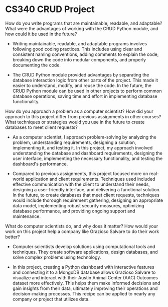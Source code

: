 # CS340 CRUD Project

How do you write programs that are maintainable, readable, and adaptable? What were the advantages of working with the CRUD Python module, and how could it be used in the future?

- Writing maintainable, readable, and adaptable programs involves following good coding practices. This includes using clear and consistent naming conventions, adding comments to explain the code, breaking down the code into modular components, and properly documenting the code. 

- The CRUD Python module provided advantages by separating the database interaction logic from other parts of the project. This made it easier to understand, modify, and reuse the code. In the future, the CRUD Python module can be used in other projects to perform common database operations, saving time and effort in implementing database functionality.

How do you approach a problem as a computer scientist? How did your approach to this project differ from previous assignments in other courses? What techniques or strategies would you use in the future to create databases to meet client requests?

- As a computer scientist, I approach problem-solving by analyzing the problem, understanding requirements, designing a solution, implementing it, and testing it. In this project, my approach involved understanding the database and dashboard requirements, designing the user interface, implementing the necessary functionality, and testing the dashboard's performance.

- Compared to previous assignments, this project focused more on real-world application and client requirements. Techniques used included effective communication with the client to understand their needs, designing a user-friendly interface, and delivering a functional solution.
In the future, to create databases that meet client requests, techniques would include thorough requirement gathering, designing an appropriate data model, implementing robust security measures, optimizing database performance, and providing ongoing support and maintenance.

What do computer scientists do, and why does it matter? How would your work on this project help a company like Grazioso Salvare to do their work better?

- Computer scientists develop solutions using computational tools and techniques. They create software applications, design databases, and solve complex problems using technology. 

- In this project, creating a Python dashboard with interactive features and connecting it to a MongoDB database allows Grazioso Salvare to visualize and interact with their Austin Animal Center (AAC) Outcomes dataset more effectively. This helps them make informed decisions and gain insights from their data, ultimately improving their operations and decision-making processes. This recipe can be applied to nearly any company or project that utilizes data.
